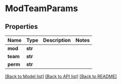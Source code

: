 # ModTeamParams

## Properties
Name | Type | Description | Notes
------------ | ------------- | ------------- | -------------
**mod** | **str** |  | 
**team** | **str** |  | 
**perm** | **str** |  | 

[[Back to Model list]](../README.md#documentation-for-models) [[Back to API list]](../README.md#documentation-for-api-endpoints) [[Back to README]](../README.md)


